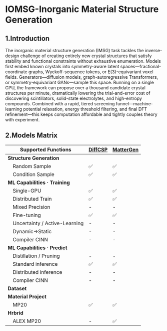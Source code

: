 # IOMSG-Inorganic Material Structure Generation

## 1.Introduction

The inorganic material structure generation (IMSG) task tackles the inverse-design challenge of creating entirely new crystal structures that satisfy stability and functional constraints without exhaustive enumeration. Models first embed known crystals into symmetry-aware latent spaces—fractional-coordinate graphs, Wyckoff-sequence tokens, or E(3)-equivariant voxel fields. Generators—diffusion models, graph-autoregressive Transformers, or symmetry-equivariant GANs—sample this space. Running on a single GPU, the framework can propose over a thousand candidate crystal structures per minute, dramatically lowering the trial-and-error cost of discovering scintillators, solid-state electrolytes, and high-entropy compounds. Combined with a rapid, tiered screening funnel—machine-learning potential relaxation, energy threshold filtering, and final DFT refinement—this keeps computation affordable and tightly couples theory with experiment.

## 2.Models Matrix

| **Supported Functions**             | **[DiffCSP](./configs/diffcsp/README.md)** | **[MatterGen](./configs/mattergen/README.md)** |
| ----------------------------------- | ------------------------------------------ | ---------------------------------------------- |
| **Structure Generation**            |                                            |                                                |
| &emsp;Random Sample                 | ✅                                          | ✅                                              |
| &emsp;Condition Sample              | ✅                                          | ✅                                              |
| **ML Capabilities · Training**      |                                            |                                                |
| &emsp;Single-GPU                    | ✅                                          | ✅                                              |
| &emsp;Distributed Train             | ✅                                          | ✅                                              |
| &emsp;Mixed Precision               | -                                          | -                                              |
| &emsp;Fine-tuning                   | ✅                                          | ✅                                              |
| &emsp;Uncertainty / Active-Learning | -                                          | -                                              |
| &emsp;Dynamic→Static                | -                                          | -                                              |
| &emsp;Compiler CINN                 | -                                          | -                                              |
| **ML Capabilities · Predict**       |                                            |                                                |
| &emsp;Distillation / Pruning        | -                                          | -                                              |
| &emsp;Standard inference            | ✅                                          | ✅                                              |
| &emsp;Distributed inference         | -                                          | -                                              |
| &emsp;Compiler CINN                 | -                                          | -                                              |
| **Dataset**                         |                                            |                                                |
| **Material Project**                |                                            |                                                |
| &emsp;MP20                          | ✅                                          | ✅                                              |
| **Hrbrid**                          |                                            |                                                |
| &emsp;ALEX MP20                     | -                                          | ✅                                              |
